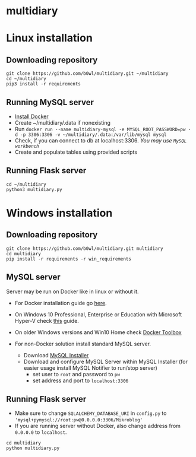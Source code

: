 # multidiary



# Linux installation

## Downloading repository

```
git clone https://github.com/b0wl/multidiary.git ~/multidiary
cd ~/multidiary
pip3 install -r requirements
```

## Running MySQL server

* [Install Docker](https://docs.docker.com/engine/installation/linux/ubuntulinux/)
* Create ~/multidiary/.data if nonexisting
* Run `docker run --name multidiary-mysql -e MYSQL_ROOT_PASSWORD=pw -d -p 3306:3306 -v ~/multidiary/.data:/var/lib/mysql mysql`
* Check, if you can connect to db at localhost:3306. _You may use `MySQL workbench`_
* Create and populate tables using provided scripts

## Running Flask server

```
cd ~/multidiary
python3 multidiary.py
```

# Windows installation

## Downloading repository

```
git clone https://github.com/b0wl/multidiary.git multidiary
cd multidiary
pip install -r requirements -r win_requirements
```

## MySQL server

Server may be run on Docker like in linux or without it.

* For Docker installation guide go [here](https://docs.docker.com/engine/installation/windows/).
 * On Windows 10 Professional, Enterprise or Education with Microsoft Hyper-V check [this](https://docs.docker.com/docker-for-windows/) guide.
 * On older Windows versions and Win10 Home check [Docker Toolbox](https://docs.docker.com/toolbox/toolbox_install_windows/)


* For non-Docker solution install standard MySQL server.
    * Download [MySQL Installer](http://dev.mysql.com/downloads/installer/)
    * Download and configure MySQL Server within MySQL Installer (for easier usage install MySQL Notifier to run/stop server)
        * set user to `root` and password to `pw`
        * set address and port to `localhost:3306`

## Running Flask server

* Make sure to change `SQLALCHEMY_DATABASE_URI` in `config.py` to `'mysql+pymysql://root:pw@0.0.0.0:3306/Mikroblog'`
* If you are running server without Docker, also change address from `0.0.0.0` to `localhost`.
```
cd multidiary
python multidiary.py
```